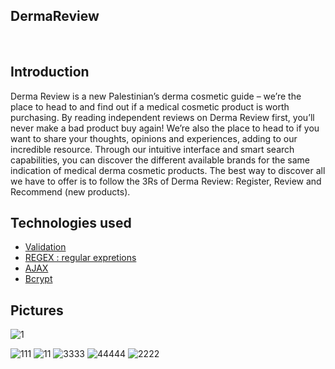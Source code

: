 ## DermaReview
</br>

## Introduction

Derma Review is a new Palestinian’s derma cosmetic guide – we’re the place to head to and find out if a medical cosmetic product is worth purchasing. By reading independent reviews on Derma Review first, you’ll never make a bad product buy again!
We’re also the place to head to if you want to share your thoughts, opinions and experiences, adding to our incredible resource. Through our intuitive interface and smart search capabilities, you can discover the different available brands for the same indication of medical derma cosmetic products. The best way to discover all we have to offer is to follow the 3Rs of Derma Review: Register, Review and Recommend (new products).
</br>
## Technologies used

- [Validation](#installation)
- [REGEX : regular expretions](#usage)
- [AJAX](#contributing)
- [Bcrypt](#license)

## Pictures
![1](https://github.com/Mai-Thaher/DermaReview/assets/155079698/92c86f1c-792f-4f35-8d6d-eec5163c1553)


  ![111](https://github.com/Mai-Thaher/DermaReview/assets/155079698/4b8b96c7-9092-4edf-b536-ec79ab050efd)
![11](https://github.com/Mai-Thaher/DermaReview/assets/155079698/e1a0d8c4-ab43-4a15-9596-659ff58580f2)
![3333](https://github.com/Mai-Thaher/DermaReview/assets/155079698/66dd674c-4d4a-431b-9d10-49a040684c7e)
![44444](https://github.com/Mai-Thaher/DermaReview/assets/155079698/eb271612-8cd7-4039-b424-59468d1fbb80)
![2222](https://github.com/Mai-Thaher/DermaReview/assets/155079698/d35e2a0f-2f58-47cd-92d2-496ed39789e8)
